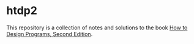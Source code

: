 # htdp2

This repository is a collection of notes and solutions to the book [How to Design Programs, Second Edition](https://htdp.org/2024-11-6/Book/index.html).

